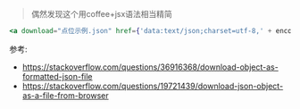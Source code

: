 > 偶然发现这个用coffee+jsx语法相当精简

```jsx
<a download="点位示例.json" href={'data:text/json;charset=utf-8,' + encodeURIComponent JSON.stringify samplejsonfile, 0, 2 }>"参数文件示例"</a>
```

参考: 

- https://stackoverflow.com/questions/36916368/download-object-as-formatted-json-file
- https://stackoverflow.com/questions/19721439/download-json-object-as-a-file-from-browser